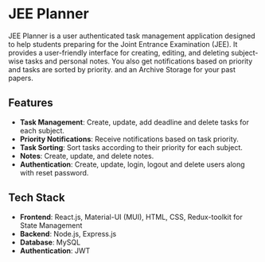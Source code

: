 # JEE Planner

JEE Planner is a user authenticated task management application designed to help students preparing for the Joint Entrance Examination (JEE). It provides a user-friendly interface for creating, editing, and deleting subject-wise tasks and personal notes. You also get notifications based on priority and tasks are sorted  by priority.
and an Archive Storage for your past papers.


## Features

- **Task Management**: Create, update, add deadline and delete tasks for each subject.
- **Priority Notifications**: Receive notifications based on task priority.
- **Task Sorting**: Sort tasks according to their priority for each subject.
- **Notes**: Create, update, and delete notes.
- **Authentication**: Create, update, login, logout and delete users along with reset password.

## Tech Stack

- **Frontend**: React.js, Material-UI (MUI), HTML, CSS, Redux-toolkit for State Management
- **Backend**: Node.js, Express.js
- **Database**: MySQL
- **Authentication**: JWT 
